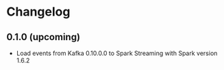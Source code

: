 # Changelog

## 0.1.0 (upcoming)

* Load events from Kafka 0.10.0.0 to Spark Streaming with Spark version 1.6.2
